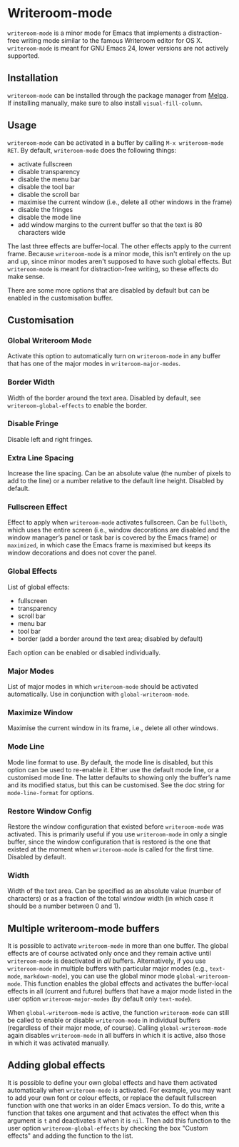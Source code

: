# Writeroom-mode #

`writeroom-mode` is a minor mode for Emacs that implements a distraction-free writing mode similar to the famous Writeroom editor for OS X. `writeroom-mode` is meant for GNU Emacs 24, lower versions are not actively supported.


## Installation ##

`writeroom-mode` can be installed through the package manager from [Melpa](http://melpa.org/). If installing manually, make sure to also install `visual-fill-column`.


## Usage ##

`writeroom-mode` can be activated in a buffer by calling `M-x writeroom-mode RET`. By default, `writeroom-mode` does the following things:

* activate fullscreen
* disable transparency
* disable the menu bar
* disable the tool bar
* disable the scroll bar
* maximise the current window (i.e., delete all other windows in the frame)
* disable the fringes
* disable the mode line
* add window margins to the current buffer so that the text is 80 characters wide

The last three effects are buffer-local. The other effects apply to the current frame. Because `writeroom-mode` is a minor mode, this isn't entirely on the up and up, since minor modes aren't supposed to have such global effects. But `writeroom-mode` is meant for distraction-free writing, so these effects do make sense.

There are some more options that are disabled by default but can be enabled in the customisation buffer.


## Customisation ##

### Global Writeroom Mode ###

Activate this option to automatically turn on `writeroom-mode` in any buffer that has one of the major modes in `writeroom-major-modes`.


### Border Width ###

Width of the border around the text area. Disabled by default, see `writeroom-global-effects` to enable the border.


### Disable Fringe ###

Disable left and right fringes.


### Extra Line Spacing ###

Increase the line spacing. Can be an absolute value (the number of pixels to add to the line) or a number relative to the default line height. Disabled by default.


### Fullscreen Effect ###

Effect to apply when `writeroom-mode` activates fullscreen. Can be `fullboth`, which uses the entire screen (i.e., window decorations are disabled and the window manager’s panel or task bar is covered by the Emacs frame) or `maximized`, in which case the Emacs frame is maximised but keeps its window decorations and does not cover the panel.


### Global Effects ###

List of global effects:

- fullscreen
- transparency
- scroll bar
- menu bar
- tool bar
- border (add a border around the text area; disabled by default)

Each option can be enabled or disabled individually.


### Major Modes ###

List of major modes in which `writeroom-mode` should be activated automatically. Use in conjunction with `global-writeroom-mode`.


### Maximize Window ###

Maximise the current window in its frame, i.e., delete all other windows.


### Mode Line ###

Mode line format to use. By default, the mode line is disabled, but this option can be used to re-enable it. Either use the default mode line, or a customised mode line. The latter defaults to showing only the buffer’s name and its modified status, but this can be customised. See the doc string for `mode-line-format` for options.


### Restore Window Config ###

Restore the window configuration that existed before `writeroom-mode` was activated. This is primarily useful if you use `writeroom-mode` in only a single buffer, since the window configuration that is restored is the one that existed at the moment when `writeroom-mode` is called for the first time. Disabled by default.


### Width ###

Width of the text area. Can be specified as an absolute value (number of characters) or as a fraction of the total window width (in which case it should be a number between 0 and 1).


## Multiple writeroom-mode buffers ##

It is possible to activate `writeroom-mode` in more than one buffer. The global effects are of course activated only once and they remain active until `writeroom-mode` is deactivated in *all* buffers. Alternatively, if you use `writeroom-mode` in multiple buffers with particular major modes (e.g., `text-mode`, `markdown-mode`), you can use the global minor mode `global-writeroom-mode`. This function enables the global effects and activates the buffer-local effects in all (current and future) buffers that have a major mode listed in the user option `writeroom-major-modes` (by default only `text-mode`).

When `global-writeroom-mode` is active, the function `writeroom-mode` can still be called to enable or disable `writeroom-mode` in individual buffers (regardless of their major mode, of course). Calling `global-writeroom-mode` again disables `writeroom-mode` in all buffers in which it is active, also those in which it was activated manually.


## Adding global effects ##

It is possible to define your own global effects and have them activated automatically when `writeroom-mode` is activated. For example, you may want to add your own font or colour effects, or replace the default fullscreen function with one that works in an older Emacs version. To do this, write a function that takes one argument and that activates the effect when this argument is `t` and deactivates it when it is `nil`. Then add this function to the user option `writeroom-global-effects` by checking the box "Custom effects" and adding the function to the list.
